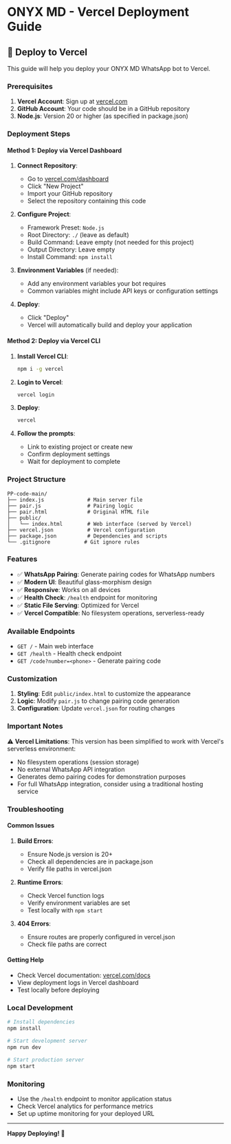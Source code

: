 # ONYX MD - Vercel Deployment Guide

## 🚀 Deploy to Vercel

This guide will help you deploy your ONYX MD WhatsApp bot to Vercel.

### Prerequisites

1. **Vercel Account**: Sign up at [vercel.com](https://vercel.com)
2. **GitHub Account**: Your code should be in a GitHub repository
3. **Node.js**: Version 20 or higher (as specified in package.json)

### Deployment Steps

#### Method 1: Deploy via Vercel Dashboard

1. **Connect Repository**:
   - Go to [vercel.com/dashboard](https://vercel.com/dashboard)
   - Click "New Project"
   - Import your GitHub repository
   - Select the repository containing this code

2. **Configure Project**:
   - Framework Preset: `Node.js`
   - Root Directory: `./` (leave as default)
   - Build Command: Leave empty (not needed for this project)
   - Output Directory: Leave empty
   - Install Command: `npm install`

3. **Environment Variables** (if needed):
   - Add any environment variables your bot requires
   - Common variables might include API keys or configuration settings

4. **Deploy**:
   - Click "Deploy"
   - Vercel will automatically build and deploy your application

#### Method 2: Deploy via Vercel CLI

1. **Install Vercel CLI**:
   ```bash
   npm i -g vercel
   ```

2. **Login to Vercel**:
   ```bash
   vercel login
   ```

3. **Deploy**:
   ```bash
   vercel
   ```

4. **Follow the prompts**:
   - Link to existing project or create new
   - Confirm deployment settings
   - Wait for deployment to complete

### Project Structure

```
PP-code-main/
├── index.js              # Main server file
├── pair.js               # Pairing logic
├── pair.html             # Original HTML file
├── public/
│   └── index.html        # Web interface (served by Vercel)
├── vercel.json           # Vercel configuration
├── package.json          # Dependencies and scripts
└── .gitignore           # Git ignore rules
```

### Features

- ✅ **WhatsApp Pairing**: Generate pairing codes for WhatsApp numbers
- ✅ **Modern UI**: Beautiful glass-morphism design
- ✅ **Responsive**: Works on all devices
- ✅ **Health Check**: `/health` endpoint for monitoring
- ✅ **Static File Serving**: Optimized for Vercel
- ✅ **Vercel Compatible**: No filesystem operations, serverless-ready

### Available Endpoints

- `GET /` - Main web interface
- `GET /health` - Health check endpoint
- `GET /code?number=<phone>` - Generate pairing code

### Customization

1. **Styling**: Edit `public/index.html` to customize the appearance
2. **Logic**: Modify `pair.js` to change pairing code generation
3. **Configuration**: Update `vercel.json` for routing changes

### Important Notes

⚠️ **Vercel Limitations**: This version has been simplified to work with Vercel's serverless environment:
- No filesystem operations (session storage)
- No external WhatsApp API integration
- Generates demo pairing codes for demonstration purposes
- For full WhatsApp integration, consider using a traditional hosting service

### Troubleshooting

#### Common Issues

1. **Build Errors**:
   - Ensure Node.js version is 20+
   - Check all dependencies are in package.json
   - Verify file paths in vercel.json

2. **Runtime Errors**:
   - Check Vercel function logs
   - Verify environment variables are set
   - Test locally with `npm start`

3. **404 Errors**:
   - Ensure routes are properly configured in vercel.json
   - Check file paths are correct

#### Getting Help

- Check Vercel documentation: [vercel.com/docs](https://vercel.com/docs)
- View deployment logs in Vercel dashboard
- Test locally before deploying

### Local Development

```bash
# Install dependencies
npm install

# Start development server
npm run dev

# Start production server
npm start
```

### Monitoring

- Use the `/health` endpoint to monitor application status
- Check Vercel analytics for performance metrics
- Set up uptime monitoring for your deployed URL

---

**Happy Deploying! 🎉** 